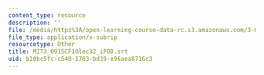 ```yaml
---
content_type: resource
description: ''
file: /media/https%3A/open-learning-course-data-rc.s3.amazonaws.com/3-091sc-introduction-to-solid-state-chemistry-fall-2010/b20bc5fcc5481783bd39e96aea8716c3_MIT3_091SCF10lec32_iPOD.srt
file_type: application/x-subrip
resourcetype: Other
title: MIT3_091SCF10lec32_iPOD.srt
uid: b20bc5fc-c548-1783-bd39-e96aea8716c3
---
```

